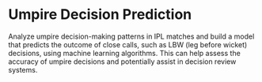 # Umpire Decision Prediction

Analyze umpire decision-making patterns in IPL matches and build a model that predicts the outcome of close calls, such as LBW (leg before wicket) decisions, using machine learning algorithms. This can help assess the accuracy of umpire decisions and potentially assist in decision review systems.
